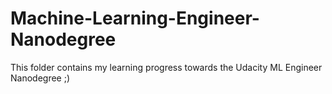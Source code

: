 # Machine-Learning-Engineer-Nanodegree

This folder contains my learning progress towards the Udacity ML Engineer Nanodegree ;)

